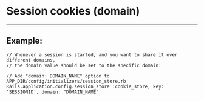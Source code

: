 # Session cookies (domain)
-------

## Example:


    // Whenever a session is started, and you want to share it over different domains,
    // the domain value should be set to the specific domain:

    // Add "domain: DOMAIN_NAME" option to APP_DIR/config/initializers/session_store.rb
    Rails.application.config.session_store :cookie_store, key: 'SESSIONID', domain: "DOMAIN_NAME"